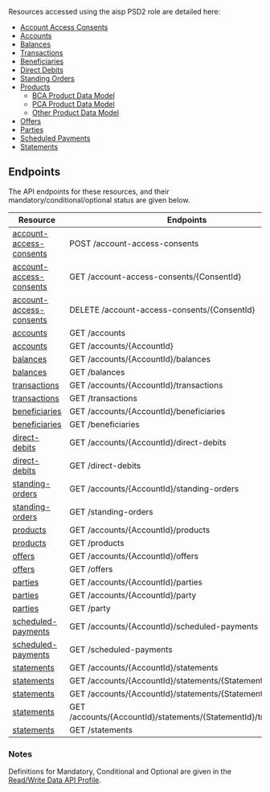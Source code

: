 Resources accessed using the aisp PSD2 role are detailed here:

* [Account Access Consents](Account%20Access%20Consents.md)
* [Accounts](Accounts.md)
* [Balances](Balances.md)
* [Transactions](Transactions.md)
* [Beneficiaries](Beneficiaries.md)
* [Direct Debits](Direct%20Debits.md)
* [Standing Orders](Standing%20Orders.md)
* [Products](Products.md)
	* [BCA Product Data Model](BCA%20Product%20Data%20Model.md)
	* [PCA Product Data Model](PCA%20Product%20Data%20Model.md)
	* [Other Product Data Model](Other%20Product%20Data%20Model.md)
* [Offers](Offers.md)
* [Parties](Parties.md)
* [Scheduled Payments](Scheduled%20Payments.md)
* [Statements](Statements.md)


## Endpoints

The API endpoints for these resources, and their mandatory/conditional/optional status are given below.

| Resource |Endpoints |Mandatory? |
| --- |--- |---|
| [account-access-consents](Account%20Access%20Consents.md) |POST /account-access-consents |Mandatory |
| [account-access-consents](Account%20Access%20Consents.md) |GET /account-access-consents/{ConsentId} |Mandatory |
| [account-access-consents](Account%20Access%20Consents.md) |DELETE /account-access-consents/{ConsentId} |Mandatory |
| [accounts](Accounts.md) |GET /accounts |Mandatory |
| [accounts](Accounts.md) |GET /accounts/{AccountId} |Mandatory |
| [balances](Balances.md) |GET /accounts/{AccountId}/balances |Mandatory |
| [balances](Balances.md) |GET /balances |Optional |
| [transactions](Transactions.md) |GET /accounts/{AccountId}/transactions |Mandatory |
| [transactions](Transactions.md) |GET /transactions |Optional |
| [beneficiaries](Beneficiaries.md) |GET /accounts/{AccountId}/beneficiaries |Conditional |
| [beneficiaries](Beneficiaries.md) |GET /beneficiaries |Optional |
| [direct-debits](Direct%20Debits.md) |GET /accounts/{AccountId}/direct-debits |Conditional |
| [direct-debits](Direct%20Debits.md) |GET /direct-debits |Optional |
| [standing-orders](Standing%20Orders.md) |GET /accounts/{AccountId}/standing-orders |Conditional |
| [standing-orders](Standing%20Orders.md) |GET /standing-orders |Optional |
| [products](Products.md) |GET /accounts/{AccountId}/products |Conditional |
| [products](Products.md) |GET /products |Optional |
| [offers](Offers.md) |GET /accounts/{AccountId}/offers |Conditional |
| [offers](Offers.md) |GET /offers |Optional |
| [parties](Parties.md) |GET /accounts/{AccountId}/parties |Conditional |
| [parties](Parties.md) |GET /accounts/{AccountId}/party |Conditional |
| [parties](Parties.md) |GET /party |Conditional |
| [scheduled-payments](Scheduled%20Payments.md) |GET /accounts/{AccountId}/scheduled-payments |Conditional |
| [scheduled-payments](Scheduled%20Payments.md) |GET /scheduled-payments |Optional |
| [statements](Statements.md) |GET /accounts/{AccountId}/statements |Conditional |
| [statements](Statements.md) |GET /accounts/{AccountId}/statements/{StatementId} |Conditional |
| [statements](Statements.md) |GET /accounts/{AccountId}/statements/{StatementId}/file |Optional |
| [statements](Statements.md) |GET /accounts/{AccountId}/statements/{StatementId}/transactions |Conditional |
| [statements](Statements.md) |GET /statements |Optional |

### Notes

Definitions for Mandatory, Conditional and Optional are given in the [Read/Write Data API Profile](../../profiles/read-write-data-api-profile.md#categorisation-of-implementation-requirements).
